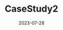 ---
title: "CaseStudy2"
date: 2023-07-28
draft: false

sections:  
  - name: "Cell to Organ Scale"
    text: "Root water uptake is influenced by structural and hydraulic properties at multiple scales. Root anatomy sets the baseline for root radial hydraulic properties. Root hydraulic properties (Kx and Kr) influences everything from crop yields to the global water cycle dynamics. While tools like [MECHA](/mecha/) allow for the analysis of water flow in roots, they require explicit anatomical networks. Obtaining these networks from cross-section images is time-consuming. Hence, there's a need for a high-throughput method like [GRANAR](/granar/). The coupled GRANAR-MECHA computer model emerges as a beacon in this complex landscape. GRANAR simulates root anatomical networks. It uses key anatomical traits extracted from root cross-sections. GRANAR generates cell networks of root cross sections from a set of root anatomical features. The anatomy generation process places cell layers around the root's center, with the position and size of each cell and layer determined by the cell type radius and user-defined randomness. Together, [GRANAR](/granar/) and [MECHA](/mecha/) bridge the gap between the micro and macro, offering a holistic view of root hydraulic conductivity, from the behavior of individual cells to the functionality of the entire root organ."
    textPosition: "top"
    list:
      - "**GRANAR**: Dive deep into root anatomy with our Generator of Root Anatomy in R. This innovative model crafts detailed root anatomical networks at the cellular level, offering a microscopic view of root structures."
      - "**MECHA**: Introducing MECHA, our Model of Explicit Cross-section Hydraulic Anatomy. Seamlessly compute root hydraulic conductivities, both axial and radial (kx and kr), using the intricate anatomical networks crafted by GRANAR."
      - "**Bridging Scales**: Experience the perfect blend of micro and macro with the combined power of [GRANAR](/granar/) and [MECHA](/mecha/). Transition effortlessly from cellular details to organ-level dynamics, ensuring a holistic grasp of root hydraulics."
      - "**Efficiency**: Say goodbye to time-consuming processes. Harness the capabilities of our models to swiftly and accurately unravel the mysteries of the root's hydraulic architecture."
    image: "images/granarmecha2.jpg"
    imageWidth: "600px"
    imageHeight: "300px"
    textPosition: "bottom"

  - name: "GRANAR-MECHA Coupling"
    text: "In essence, the coupling of [GRANAR](/granar/) and [MECHA](/mecha/) allows for a systematic analysis of the impact of root anatomy on hydraulic conductivity in a high-throughput manner. This combination provides insights into how different anatomical features influence the root's ability to conduct water."
    textPosition: "top"
    list:
      - "**Radial Conductivity (k​r​)**: The coupling study estimated the k​r​ for each of the experimental data points."
      - "**Factors**: The simulated **k​r**​ showed variations based on several factors. These include the xylem area, total cortical area, and the proportion of aerenchyma. The most substantial correlation factor to the simulated **k​r**​ was found for the cortex width"
    image: "images/granar_mecha_coupling.png"
    imageWidth: "600px"
    imageHeight: "300px"
    textPosition: "bottom"

  - name: "How was it Coupled ?"
    text: "The root anatomical networks in [GRANAR](/granar/) are crafted using easily accessible anatomical features, which can be obtained from open-access image analysis software and root cross-section images. Once the root anatomy is generated, it can be saved as an XML file. This XML file then serves as the geometry input for the [MECHA](/mecha/) model, bridging the gap between the two tools. "
    textPosition: "top"
    list:
      - "**GRANAR Input**: Uses tissue-scale parameters from image analysis software."
      - "**GRANAR Output**: Produces a digital representation of root anatomy, saved in XML format."
      - "**MECHA Input**: Utilizes the XML file generated by GRANAR as its geometry input."
      - "**Combined Utility**: The GRANAR-MECHA model estimates hydraulic properties, such as radial conductivity (k​r​), for any root anatomy."
      - "**Software Compatibility**: GRANAR outputs are compatible with other tools like [CellSet](https://www.nottingham.ac.uk/research/groups/cvl/software/cellset.aspx), ensuring modularity."
    image: "images/granarmecha1.jpg"
    imageWidth: "600px"
    imageHeight: "300px"
    textPosition: "bottom"

  - name: "Learn more"
    text: "For those keen on exploring this coupling study further, check out the [`GRANAR-MECHA coupling publication`](https://doi.org/10.1104/pp.19.00617)"
---